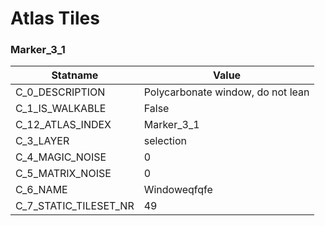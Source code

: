 

# Atlas Tiles





### Marker_3_1
| Statname | Value | 
|  --  |  --  | 
| C_0_DESCRIPTION | Polycarbonate window, do not lean | 
| C_1_IS_WALKABLE | False | 
| C_12_ATLAS_INDEX | Marker_3_1 | 
| C_3_LAYER | selection | 
| C_4_MAGIC_NOISE | 0 | 
| C_5_MATRIX_NOISE | 0 | 
| C_6_NAME | Windoweqfqfe | 
| C_7_STATIC_TILESET_NR | 49 | 

